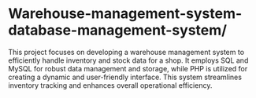 # Warehouse-management-system-database-management-system/
This project focuses on developing a warehouse management system to efficiently handle inventory and stock data for a shop. It employs SQL and MySQL for robust data management and storage, while PHP is utilized for creating a dynamic and user-friendly interface. This system streamlines inventory tracking and enhances overall operational efficiency.
